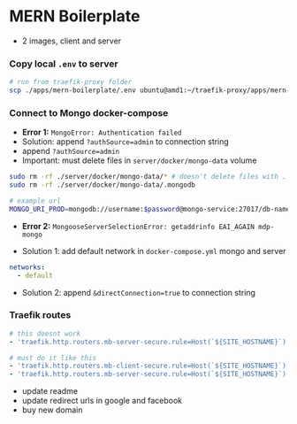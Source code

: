 # MERN Boilerplate

- 2 images, client and server

### Copy local `.env` to server

```bash
# run from traefik-proxy folder
scp ./apps/mern-boilerplate/.env ubuntu@amd1:~/traefik-proxy/apps/mern-boilerplate
```

### Connect to Mongo docker-compose

- **Error 1:** `MongoError: Authentication failed`
- Solution: append `?authSource=admin` to connection string
- append `?authSource=admin`
- Important: must delete files in `server/docker/mongo-data` volume

```bash
sudo rm -rf ./server/docker/mongo-data/* # doesn't delete files with .
sudo rm -rf ./server/docker/mongo-data/.mongodb

# example url
MONGO_URI_PROD=mongodb://username:$password@mongo-service:27017/db-name?authSource=admin
```

- **Error 2:** `MongooseServerSelectionError: getaddrinfo EAI_AGAIN mdp-mongo`

- Solution 1: add default network in `docker-compose.yml` mongo and server

```yml
networks:
  - default
```

- Solution 2: append `&directConnection=true` to connection string

### Traefik routes

```yml
# this doesnt work
- 'traefik.http.routers.mb-server-secure.rule=Host(`${SITE_HOSTNAME}`) && PathPrefix(`/(api|public/images)/`)'

# must do it like this
- 'traefik.http.routers.mb-client-secure.rule=Host(`${SITE_HOSTNAME}`) && !(PathPrefix(`/api`) || PathPrefix(`/auth`) || PathPrefix(`/public/images`))'
- 'traefik.http.routers.mb-server-secure.rule=Host(`${SITE_HOSTNAME}`) && (PathPrefix(`/api`) || PathPrefix(`/auth`) || PathPrefix(`/public/images`))'
```

- update readme
- update redirect urls in google and facebook
- buy new domain
